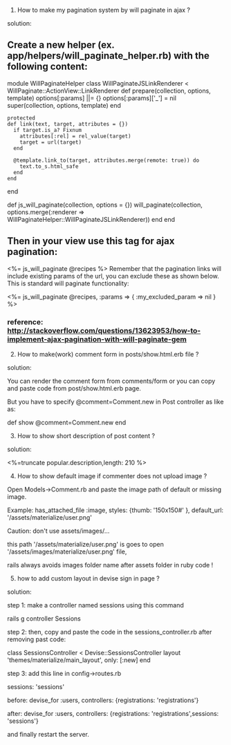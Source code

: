1. How to make my pagination system by will paginate in ajax ?

solution:

## Create a new helper (ex. app/helpers/will_paginate_helper.rb) with the following content:

module WillPaginateHelper
  class WillPaginateJSLinkRenderer < WillPaginate::ActionView::LinkRenderer
    def prepare(collection, options, template)
      options[:params] ||= {}
      options[:params]['_'] = nil
      super(collection, options, template)
    end

    protected
    def link(text, target, attributes = {})
      if target.is_a? Fixnum
        attributes[:rel] = rel_value(target)
        target = url(target)
      end

      @template.link_to(target, attributes.merge(remote: true)) do
        text.to_s.html_safe
      end
    end
  end

  def js_will_paginate(collection, options = {})
    will_paginate(collection, options.merge(:renderer => WillPaginateHelper::WillPaginateJSLinkRenderer))
  end
end

## Then in your view use this tag for ajax pagination:
   
   <%= js_will_paginate @recipes %>
   Remember that the pagination links will include existing params of the url, you can exclude these as shown below. This is standard will paginate functionality:
   
   <%= js_will_paginate @recipes, :params => { :my_excluded_param => nil } %>

### reference: http://stackoverflow.com/questions/13623953/how-to-implement-ajax-pagination-with-will-paginate-gem
   

2. How to make(work) comment form in posts/show.html.erb file ?

solution:

You can render the comment form from comments/form or you can copy and paste code from post/show.html.erb page.

But you have to specify @comment=Comment.new in Post controller as like as:

def show
    @comment=Comment.new
end

3. How to show short description of post content ?

solution:

<%=truncate popular.description,length: 210 %>


4. How to show default image if commenter does not upload image ?

Open Models->Comment.rb and paste the image path of default or missing image.

Example:
has_attached_file :image, styles: {thumb: '150x150#' }, default_url: '/assets/materialize/user.png'

Caution: don't use assets/images/...

this path '/assets/materialize/user.png' is goes to open '/assets/images/materialize/user.png' file,
 
 rails always avoids images folder name after assets folder in ruby code ! 


5. how to add custom layout in devise sign in page ?

solution:

step 1: make a controller named sessions using this command

rails g controller Sessions

step 2: then, copy and paste the code in the sessions_controller.rb after removing past code:

class SessionsController < Devise::SessionsController
  layout 'themes/materialize/main_layout', only: [:new]
end


step 3: add this line in config->routes.rb

sessions: 'sessions'

before: devise_for :users, controllers: {registrations: 'registrations'}

after: devise_for :users, controllers: {registrations: 'registrations',sessions: 'sessions'}

and finally restart the server.
